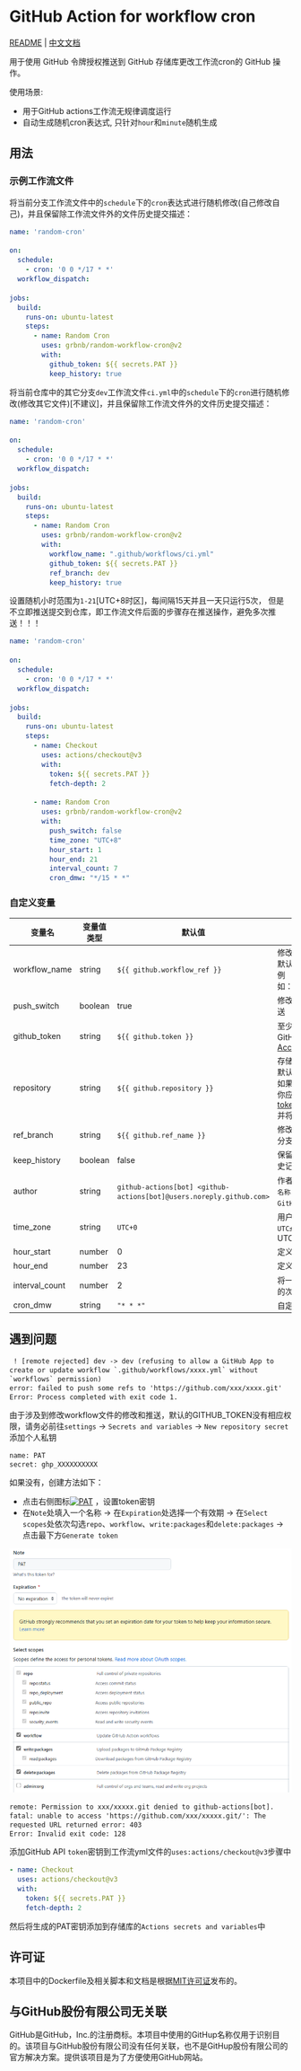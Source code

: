 # GitHub Action for workflow cron

[README](README.md) | [中文文档](README_zh.md)

用于使用 GitHub 令牌授权推送到 GitHub 存储库更改工作流cron的 GitHub 操作。

使用场景:

- 用于GitHub actions工作流无规律调度运行
- 自动生成随机cron表达式, 只针对`hour`和`minute`随机生成

## 用法

### 示例工作流文件

将当前分支工作流文件中的`schedule`下的`cron`表达式进行随机修改(自己修改自己)，并且保留除工作流文件外的文件历史提交描述：

```yaml
name: 'random-cron'

on:
  schedule:
    - cron: '0 0 */17 * *'
  workflow_dispatch:

jobs:
  build:
    runs-on: ubuntu-latest
    steps:
      - name: Random Cron
        uses: grbnb/random-workflow-cron@v2
        with:
          github_token: ${{ secrets.PAT }}
          keep_history: true
```

将当前仓库中的其它分支`dev`工作流文件`ci.yml`中的`schedule`下的`cron`进行随机修改(修改其它文件)[不建议]，并且保留除工作流文件外的文件历史提交描述：

```yaml
name: 'random-cron'

on:
  schedule:
    - cron: '0 0 */17 * *'
  workflow_dispatch:

jobs:
  build:
    runs-on: ubuntu-latest
    steps:
      - name: Random Cron
        uses: grbnb/random-workflow-cron@v2
        with:
          workflow_name: ".github/workflows/ci.yml"
          github_token: ${{ secrets.PAT }}
          ref_branch: dev
          keep_history: true
```

设置随机小时范围为`1-21`[UTC+8时区]，每间隔15天并且一天只运行5次， 但是不立即推送提交到仓库，即工作流文件后面的步骤存在推送操作，避免多次推送！！！

```yml
name: 'random-cron'

on:
  schedule:
    - cron: '0 0 */17 * *'
  workflow_dispatch:

jobs:
  build:
    runs-on: ubuntu-latest
    steps:
      - name: Checkout
        uses: actions/checkout@v3
        with:
          token: ${{ secrets.PAT }}
          fetch-depth: 2
      
      - name: Random Cron
        uses: grbnb/random-workflow-cron@v2
        with:
          push_switch: false
          time_zone: "UTC+8"
          hour_start: 1
          hour_end: 21
          interval_count: 7
          cron_dmw: "*/15 * *"
```

### 自定义变量

| 变量名   | 变量值类型 | 默认值 | 描述 |
|--------| ----- | ------- |-------------|
| workflow_name | string | `${{ github.workflow_ref }}` | 修改的工作流文件名路径 <br /> 默认为当前工作流路径  <br /> 例如：`.github/workflow/cron.yml` |
| push_switch | boolean | true | 修改后的工作流文件是否立即推送 |
| github_token | string  | `${{ github.token }}` | 至少具有`repo`和`workflow`权限的GitHub PAT 密钥 [Personal Access Token](https://docs.github.com/en/authentication/keeping-your-account-and-data-secure/creating-a-personal-access-token). |
| repository | string | `${{ github.repository }}` | 存储库名称. <br /> 默认为当前github存储库 <br /> 如果您想推送到其他存储库, <br /> 你应该创建一个[personal access token](https://github.com/settings/tokens) <br /> 并将其用作`github_token`输入 |
| ref_branch | string | `${{ github.ref_name }}` | 修改后的工作流文件推送的目标分支 |
| keep_history | boolean | false | 保留除`workflow_file`文件外的历史记录提交描述 |
| author | string | `github-actions[bot] <github-actions[bot]@users.noreply.github.com>` | 作者姓名和电子邮件地址作为`显示名称 <joe@foo.bar>`(默认为`GitHub Actions`机器人程序用户) |
| time_zone | string | `UTC+0` | 用户所在区域的时区，范围`UTC±12`, 自动向下取整 例如：UTC+3.5 => UTC+3 |
| hour_start | number | 0 | 定义区间开始时间 |
| hour_end | number | 23 | 定义区间结束时间 |
| interval_count | number | 2 | 将一天划分的间隔数,即一天运行的次数 |
| cron_dmw | string | `"* * *"` | 自定义 `Cron` 日期 月份 星期 |

## 遇到问题

```log
 ! [remote rejected] dev -> dev (refusing to allow a GitHub App to create or update workflow `.github/workflows/xxxx.yml` without `workflows` permission)
error: failed to push some refs to 'https://github.com/xxx/xxxx.git'
Error: Process completed with exit code 1.
```

由于涉及到修改workflow文件的修改和推送，默认的GITHUB_TOKEN没有相应权限，请务必前往`settings` -> `Secrets and variables` -> `New repository secret`添加个人私钥
```
name: PAT
secret: ghp_XXXXXXXXXX
```
如果没有，创建方法如下：

- 点击右侧图标[![PAT](https://github.githubassets.com/favicons/favicon.png)](https://github.com/settings/tokens/new) ，设置token密钥
- 在`Note`处填入一个名称 -> 在`Expiration`处选择一个有效期 -> 在`Select scopes`处依次勾选`repo`、`workflow`、`write:packages`和`delete:packages` -> 点击最下方`Generate token`

![Personal Access Token](https://github.com/grbnb/random-workflow-cron/blob/img/img/PAT.png)

```log
remote: Permission to xxx/xxxxx.git denied to github-actions[bot].
fatal: unable to access 'https://github.com/xxx/xxxxx.git/': The requested URL returned error: 403
Error: Invalid exit code: 128
```

添加GitHub API `token`密钥到工作流yml文件的`uses:actions/checkout@v3`步骤中
```yml
- name: Checkout
  uses: actions/checkout@v3
  with:
    token: ${{ secrets.PAT }}
    fetch-depth: 2
```
然后将生成的PAT密钥添加到存储库的`Actions secrets and variables`中

## 许可证

本项目中的Dockerfile及相关脚本和文档是根据[MIT许可证](LICENSE)发布的。

## 与GitHub股份有限公司无关联

GitHub是GitHub，Inc.的注册商标。本项目中使用的GitHup名称仅用于识别目的。该项目与GitHub股份有限公司没有任何关联，也不是GitHup股份有限公司的官方解决方案。提供该项目是为了方便使用GitHub网站。
